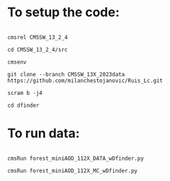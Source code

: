 To setup the code:
=====

```

cmsrel CMSSW_13_2_4

cd CMSSW_13_2_4/src

cmsenv

git clone --branch CMSSW_13X_2023data https://github.com/milanchestojanovic/Ruis_Lc.git

scram b -j4

cd dfinder

```
To run data:
=====

```

cmsRun forest_miniAOD_112X_DATA_wDfinder.py 

cmsRun forest_miniAOD_112X_MC_wDfinder.py 
```

